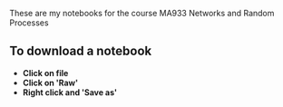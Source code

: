 These are my notebooks for the course MA933 Networks and Random Processes

## To download a notebook

- **Click on file**
- **Click on 'Raw'**
- **Right click and 'Save as'**
